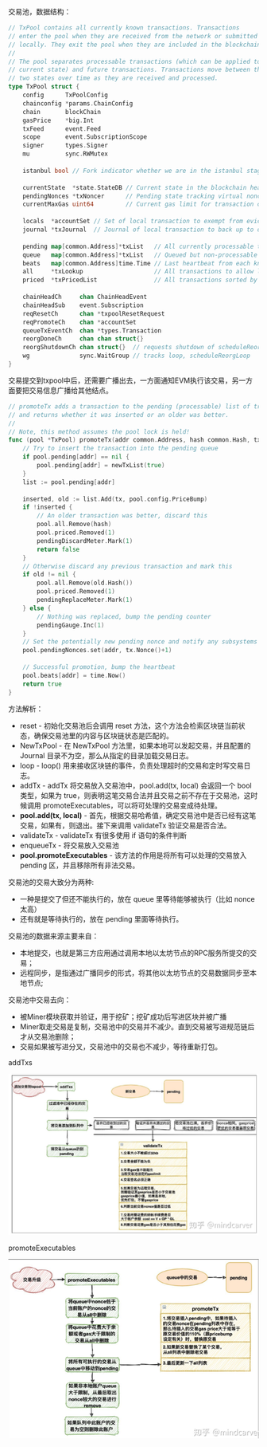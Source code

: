交易池，数据结构：

```go
// TxPool contains all currently known transactions. Transactions
// enter the pool when they are received from the network or submitted
// locally. They exit the pool when they are included in the blockchain.
//
// The pool separates processable transactions (which can be applied to the
// current state) and future transactions. Transactions move between those
// two states over time as they are received and processed.
type TxPool struct {
    config      TxPoolConfig
    chainconfig *params.ChainConfig
    chain       blockChain
    gasPrice    *big.Int
    txFeed      event.Feed
    scope       event.SubscriptionScope
    signer      types.Signer
    mu          sync.RWMutex

    istanbul bool // Fork indicator whether we are in the istanbul stage.

    currentState  *state.StateDB // Current state in the blockchain head
    pendingNonces *txNoncer      // Pending state tracking virtual nonces
    currentMaxGas uint64         // Current gas limit for transaction caps

    locals  *accountSet // Set of local transaction to exempt from eviction rules
    journal *txJournal  // Journal of local transaction to back up to disk

    pending map[common.Address]*txList   // All currently processable transactions
    queue   map[common.Address]*txList   // Queued but non-processable transactions
    beats   map[common.Address]time.Time // Last heartbeat from each known account
    all     *txLookup                    // All transactions to allow lookups
    priced  *txPricedList                // All transactions sorted by price

    chainHeadCh     chan ChainHeadEvent
    chainHeadSub    event.Subscription
    reqResetCh      chan *txpoolResetRequest
    reqPromoteCh    chan *accountSet
    queueTxEventCh  chan *types.Transaction
    reorgDoneCh     chan chan struct{}
    reorgShutdownCh chan struct{}  // requests shutdown of scheduleReorgLoop
    wg              sync.WaitGroup // tracks loop, scheduleReorgLoop
}
```

交易提交到txpool中后，还需要广播出去，一方面通知EVM执行该交易，另一方面要把交易信息广播给其他结点。

```go
// promoteTx adds a transaction to the pending (processable) list of transactions
// and returns whether it was inserted or an older was better.
//
// Note, this method assumes the pool lock is held!
func (pool *TxPool) promoteTx(addr common.Address, hash common.Hash, tx *types.Transaction) bool {
    // Try to insert the transaction into the pending queue
    if pool.pending[addr] == nil {
        pool.pending[addr] = newTxList(true)
    }
    list := pool.pending[addr]

    inserted, old := list.Add(tx, pool.config.PriceBump)
    if !inserted {
        // An older transaction was better, discard this
        pool.all.Remove(hash)
        pool.priced.Removed(1)
        pendingDiscardMeter.Mark(1)
        return false
    }
    // Otherwise discard any previous transaction and mark this
    if old != nil {
        pool.all.Remove(old.Hash())
        pool.priced.Removed(1)
        pendingReplaceMeter.Mark(1)
    } else {
        // Nothing was replaced, bump the pending counter
        pendingGauge.Inc(1)
    }
    // Set the potentially new pending nonce and notify any subsystems of the new tx
    pool.pendingNonces.set(addr, tx.Nonce()+1)

    // Successful promotion, bump the heartbeat
    pool.beats[addr] = time.Now()
    return true
}
```

方法解析：

* reset - 初始化交易池后会调用 reset 方法，这个方法会检索区块链当前状态，确保交易池里的内容与区块链状态是匹配的。
* NewTxPool - 在 NewTxPool 方法里，如果本地可以发起交易，并且配置的 Journal 目录不为空，那么从指定的目录加载交易日志。
* loop - loop\(\) 用来接收区块链的事件，负责处理超时的交易和定时写交易日志。
* addTx - addTx 将交易放入交易池中，pool.add\(tx, local\) 会返回一个 bool 类型，如果为 true，则表明这笔交易合法并且交易之前不存在于交易池，这时候调用 promoteExecutables，可以将可处理的交易变成待处理。
* **pool.add\(tx, local\)** - 首先，根据交易哈希值，确定交易池中是否已经有这笔交易，如果有，则退出。接下来调用 validateTx 验证交易是否合法。
* validateTx - validateTx 有很多使用 if 语句的条件判断
* enqueueTx - 将交易放入交易池
* **pool.promoteExecutables** - 该方法的作用是将所有可以处理的交易放入 pending 区，并且移除所有非法交易。

交易池的交易大致分为两种:

* 一种是提交了但还不能执行的，放在 queue 里等待能够被执行（比如 nonce 太高）
* 还有就是等待执行的，放在 pending 里面等待执行。

交易池的数据来源主要来自：

* 本地提交，也就是第三方应用通过调用本地以太坊节点的RPC服务所提交的交易；
* 远程同步，是指通过广播同步的形式，将其他以太坊节点的交易数据同步至本地节点;

交易池中交易去向：

* 被Miner模块获取并验证，用于挖矿；挖矿成功后写进区块并被广播
* Miner取走交易是复制，交易池中的交易并不减少。直到交易被写进规范链后才从交易池删除；
* 交易如果被写进分叉，交易池中的交易也不减少，等待重新打包。



addTxs

![](/assets/txpool-addtxs.png)

promoteExecutables



![](/assets/txpool-promote-executables.png)





